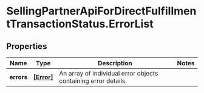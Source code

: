 # SellingPartnerApiForDirectFulfillmentTransactionStatus.ErrorList

## Properties

Name | Type | Description | Notes
------------ | ------------- | ------------- | -------------
**errors** | [**[Error]**](Error.md) | An array of individual error objects containing error details. | 


